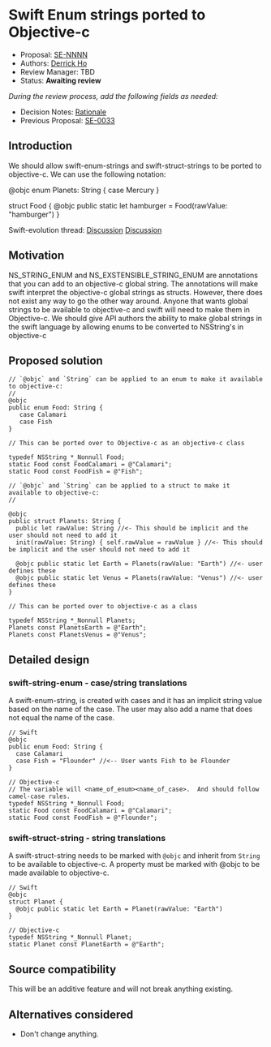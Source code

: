# Swift Enum strings ported to Objective-c

* Proposal: [SE-NNNN](NNNN-filename.md)
* Authors: [Derrick Ho](https://github.com/wh1pch81n)
* Review Manager: TBD
* Status: **Awaiting review**

*During the review process, add the following fields as needed:*

* Decision Notes: [Rationale](https://lists.swift.org/pipermail/swift-evolution/Week-of-Mon-20161114/028950.html)
* Previous Proposal: [SE-0033](0033-import-objc-constants.md)

## Introduction

We should allow swift-enum-strings and swift-struct-strings to be ported to objective-c.  We can use the following notation:

@objc enum Planets: String {
  case Mercury
}

struct Food {
  @objc public static let hamburger = Food(rawValue: "hamburger")
}

Swift-evolution thread: 
[Discussion](https://lists.swift.org/pipermail/swift-evolution/Week-of-Mon-20161114/028950.html)
[Discussion](https://lists.swift.org/pipermail/swift-evolution/Week-of-Mon-20170220/032656.html)


## Motivation

NS_STRING_ENUM and NS_EXSTENSIBLE_STRING_ENUM are annotations that you can add to an objective-c global string.
The annotations will make swift interpret the objective-c global strings as structs.  However, there does not exist 
any way to go the other way around.  Anyone that wants global strings to be available to objective-c and swift will need
to make them in Objective-c.  We should give API authors the ability to make global strings in the swift language by allowing 
enums to be converted to NSString's in objective-c


## Proposed solution

```
// `@objc` and `String` can be applied to an enum to make it available to objective-c:
//
@objc
public enum Food: String {
   case Calamari 
   case Fish
} 

// This can be ported over to Objective-c as an objective-c class

typedef NSString *_Nonnull Food;
static Food const FoodCalamari = @"Calamari";
static Food const FoodFish = @"Fish";
```

```
// `@objc` and `String` can be applied to a struct to make it available to objective-c:
//

@objc
public struct Planets: String {
  public let rawValue: String //<- This should be implicit and the user should not need to add it
  init(rawValue: String) { self.rawValue = rawValue } //<- This should be implicit and the user should not need to add it
  
  @objc public static let Earth = Planets(rawValue: "Earth") //<- user defines these
  @objc public static let Venus = Planets(rawValue: "Venus") //<- user defines these
}

// This can be ported over to objective-c as a class

typedef NSString *_Nonnull Planets;
Planets const PlanetsEarth = @"Earth";
Planets const PlanetsVenus = @"Venus";
```

## Detailed design

### swift-string-enum - case/string translations

A swift-enum-string, is created with cases and it has an implicit string value based on the name of the case.  The user may also add a name that does not equal the name of the case.

```
// Swift
@objc
public enum Food: String {
  case Calamari 
  case Fish = "Flounder" //<-- User wants Fish to be Flounder
} 

// Objective-c
// The variable will <name_of_enum><name_of_case>.  And should follow camel-case rules.
typedef NSString *_Nonnull Food;
static Food const FoodCalamari = @"Calamari";
static Food const FoodFish = @"Flounder";
```

### swift-struct-string - string translations

A swift-struct-string needs to be marked with `@objc` and inherit from `String` to be available to objective-c.  A property must be marked with @objc to be made available to objective-c.

```
// Swift
@objc
struct Planet {
  @objc public static let Earth = Planet(rawValue: "Earth")
}

// Objective-c
typedef NSString *_Nonnull Planet;
static Planet const PlanetEarth = @"Earth";
```

## Source compatibility

This will be an additive feature and will not break anything existing.

## Alternatives considered

- Don't change anything.
